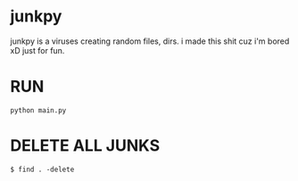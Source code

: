 # junkpy
junkpy is a viruses creating random files, dirs. i made this shit cuz i'm bored xD just for fun.

# RUN
```python main.py```

# DELETE ALL JUNKS
```$ find . -delete```
